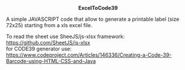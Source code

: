<center><b>ExcelToCode39</b></center>

A simple JAVASCRIPT code that allow to generate a printable label (size 72x25) starting from a xls excel file.

To read the sheet use SheeJS/js-xlsx framework: https://github.com/SheetJS/js-xlsx </br>
for CODE39 generator use: https://www.codeproject.com/Articles/146336/Creating-a-Code-39-Barcode-using-HTML-CSS-and-Java
